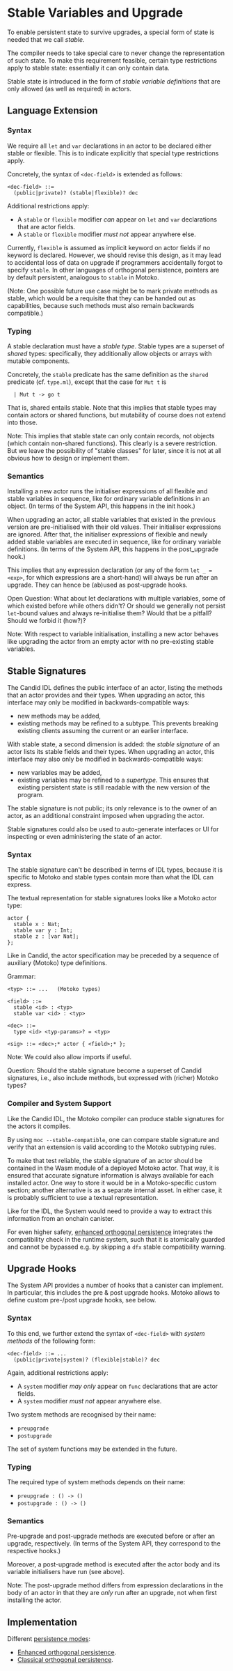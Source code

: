 # Stable Variables and Upgrade

To enable persistent state to survive upgrades, a special form of state is needed that we call _stable_.

The compiler needs to take special care to never change the representation of such state.
To make this requirement feasible, certain type restrictions apply to stable state: essentially it can only contain data.

Stable state is introduced in the form of _stable variable definitions_ that are only allowed (as well as required) in actors.


## Language Extension

### Syntax

We require all `let` and `var` declarations in an actor to be declared either stable or flexible.
This is to indicate explicitly that special type restrictions apply.

Concretely, the syntax of `<dec-field>` is extended as follows:
```
<dec-field> ::=
  (public|private)? (stable|flexible)? dec
```

Additional restrictions apply:
* A `stable` or `flexible` modifier _can_ appear on `let` and `var` declarations that are actor fields.
* A `stable` or `flexible` modifier _must not_ appear anywhere else.

Currently, `flexible` is assumed as implicit keyword on actor fields if no keyword is declared.
However, we should revise this design, as it may lead to accidental loss of data on upgrade if programmers accidentally forgot to specify `stable`.
In other languages of orthogonal persistence, pointers are by default persistent, analogous to `stable` in Motoko.

(Note: One possible future use case might be to mark private methods as stable, which would be a requisite that they can be handed out as capabilities, because such methods must also remain backwards compatible.)


### Typing

A stable declaration must have a _stable type_. Stable types are a superset of _shared_ types: specifically, they additionally allow objects or arrays with mutable components.

Concretely, the `stable` predicate has the same definition as the `shared` predicate (cf. `type.ml`), except that the case for `Mut t` is
```
  | Mut t -> go t
```

That is, shared entails stable.
Note that this implies that stable types may contain actors or shared functions, but mutability of course does not extend into those.

Note: This implies that stable state can only contain records, not objects (which contain non-shared functions).
This clearly is a severe restriction.
But we leave the possibility of "stable classes" for later, since it is not at all obvious how to design or implement them.


### Semantics

Installing a new actor runs the initialiser expressions of all flexible and stable variables in sequence, like for ordinary variable definitions in an object.
(In terms of the System API, this happens in the init hook.)

When upgrading an actor, all stable variables that existed in the previous version are pre-initialised with their old values.
Their initialiser expressions are ignored.
After that, the initialiser expressions of flexible and newly added stable variables are executed in sequence, like for ordinary variable definitions.
(In terms of the System API, this happens in the post_upgrade hook.)

This implies that any expression declaration (or any of the form `let _ = <exp>`, for which expressions are a short-hand) will always be run after an upgrade.
They can hence be (ab)used as post-upgrade hooks.

Open Question: What about let declarations with multiple variables, some of which existed before while others didn't? Or should we generally not persist `let`-bound values and always re-initialise them? Would that be a pitfall? Should we forbid it (how?)?

Note: With respect to variable initialisation, installing a new actor behaves like upgrading the actor from an empty actor with no pre-existing stable variables.


## Stable Signatures

The Candid IDL defines the public interface of an actor, listing the methods that an actor provides and their types.
When upgrading an actor, this interface may only be modified in backwards-compatible ways:
* new methods may be added,
* existing methods may be refined to a subtype.
This prevents breaking existing clients assuming the current or an earlier interface.

With stable state, a second dimension is added: the _stable signature_ of an actor lists its stable fields and their types.
When upgrading an actor, this interface may also only be modified in backwards-compatible ways:
* new variables may be added,
* existing variables may be refined to a _supertype_.
This ensures that existing persistent state is still readable with the new version of the program.

The stable signature is not public; its only relevance is to the owner of an actor, as an additional constraint imposed when upgrading the actor.

Stable signatures could also be used to auto-generate interfaces or UI for inspecting or even administering the state of an actor.


### Syntax

The stable signature can't be described in terms of IDL types, because it is specific to Motoko and stable types contain more than what the IDL can express.

The textual representation for stable signatures looks like a Motoko actor type:
```
actor {
  stable x : Nat;
  stable var y : Int;
  stable z : [var Nat];
};
```
Like in Candid, the actor specification may be preceded by a sequence of auxiliary (Motoko) type definitions.

Grammar:
```
<typ> ::= ...   (Motoko types)

<field> ::=
  stable <id> : <typ>
  stable var <id> : <typ>

<dec> ::=
  type <id> <typ-params>? = <typ>

<sig> ::= <dec>;* actor { <field>;* };

```

Note: We could also allow imports if useful.

Question: Should the stable signature become a superset of Candid signatures, i.e., also include methods, but expressed with (richer) Motoko types?


### Compiler and System Support

Like the Candid IDL, the Motoko compiler can produce stable signatures for the actors it compiles.

By using `moc --stable-compatible`, one can compare stable signature and verify that an extension is valid according to the Motoko subtyping rules.

To make that test reliable, the stable signature of an actor should be contained in the Wasm module of a deployed Motoko actor.
That way, it is ensured that accurate signature information is always available for each installed actor.
One way to store it would be in a Motoko-specific custom section;
another alternative is as a separate internal asset.
In either case, it is probably sufficient to use a textual representation.

Like for the IDL, the System would need to provide a way to extract this information from an onchain canister.

For even higher safety, [enhanced orthogonal persistence](OrthogonalPersistence.md) integrates the compatibility check in the runtime system,
such that it is atomically guarded and cannot be bypassed e.g. by skipping a `dfx` stable compatibility warning.

## Upgrade Hooks

The System API provides a number of hooks that a canister can implement.
In particular, this includes the pre & post upgrade hooks.
Motoko allows to define custom pre-/post upgrade hooks, see below.

### Syntax

To this end, we further extend the syntax of `<dec-field>` with _system methods_ of the following form:
```
<dec-field> ::= ...
  (public|private|system)? (flexible|stable)? dec
```
Again, additional restrictions apply:
* A `system` modifier _may only_ appear on `func` declarations that are actor fields.
* A `system` modifier _must not_ appear anywhere else.

Two system methods are recognised by their name:
* `preupgrade`
* `postupgrade`

The set of system functions may be extended in the future.


### Typing

The required type of system methods depends on their name:
* `preupgrade : () -> ()`
* `postupgrade : () -> ()`


### Semantics

Pre-upgrade and post-upgrade methods are executed before or after an upgrade, respectively. (In terms of the System API, they correspond to the respective hooks.)

Moreover, a post-upgrade method is executed after the actor body and its variable initialisers have run (see above).

Note: The post-upgrade method differs from expression declarations in the body of an actor in that they are _only_ run after an upgrade, not when first installing the actor.


## Implementation

Different [persistence modes](OrthogonalPersistence.md):
* [Enhanced orthogonal persistence](OrthogonalPersistence.md).
* [Classical orthogonal persistence](OldStableMemory.md).
